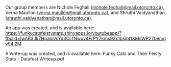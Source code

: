 Our group members are Nichole Feghali (nichole.feghali@mail.utoronto.ca), Verna Maullon (verna.maullon@mail.utoronto.ca), and Shruthi Vaidyanathan (shruthi.vaidyanathan@mail.utoronto.ca).

An app was created, and is available here: https://funkycatsfeistystats.shinyapps.io/youtubeapp/?fbclid=IwAR3Jk7HpaloVsYd3CLfNwuv4FrPY7kms93x1bsjpt1XMsWP270emgv94l2M

A write-up was created, and is available here: Funky Cats and Their Feisty Stats - Datafest Writeup.pdf
